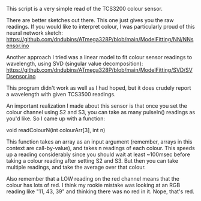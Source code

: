 This script is a very simple read of the TCS3200 colour sensor.<p>

There are better sketches out there. This one just gives you the raw readings. If you would like to interpret colour, I was particularly proud of this neural network sketch:
https://github.com/dndubins/ATmega328P/blob/main/ModelFitting/NN/NNsensor.ino<p>

Another approach I tried was a linear model to fit colour sensor readings to wavelength, using SVD (singular value decomposition):
https://github.com/dndubins/ATmega328P/blob/main/ModelFitting/SVD/SVDsensor.ino<p>

This program didn't work as well as I had hoped, but it does crudely report a wavelength with given TCS3500 readings.<p>

An important realization I made about this sensor is that once you set the colour channel using S2 and S3, you can take as many pulseIn() readings as you'd like. So I came up with a function:<p>
void readColourN(int colourArr[3], int n) <p>

This function takes an array as an input argument (remember, arrays in this context are call-by-value), and takes n readings of each colour. This speeds up a reading considerably since you should wait at least ~100msec before taking a colour reading after setting S2 and S3. But then you can take multiple readings, and take the average over that colour.

Also remember that a LOW reading on the red channel means that the colour has lots of red. I think my rookie mistake was looking at an RGB reading like  "11, 43, 39" and thinking there was no red in it. Nope, that's red.
